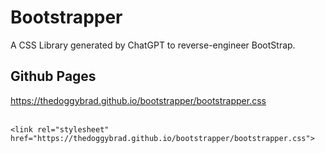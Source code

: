 # Bootstrapper
A CSS Library generated by ChatGPT to reverse-engineer BootStrap.

## Github Pages
https://thedoggybrad.github.io/bootstrapper/bootstrapper.css<br><br>

```<link rel="stylesheet" href="https://thedoggybrad.github.io/bootstrapper/bootstrapper.css">```

##
